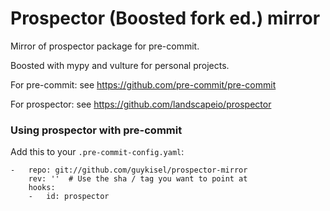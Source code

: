 Prospector (Boosted fork ed.) mirror
=============

Mirror of prospector package for pre-commit.

Boosted with mypy and vulture for personal projects.

For pre-commit: see https://github.com/pre-commit/pre-commit

For prospector: see https://github.com/landscapeio/prospector


### Using prospector with pre-commit

Add this to your `.pre-commit-config.yaml`:

    -   repo: git://github.com/guykisel/prospector-mirror
        rev: ''  # Use the sha / tag you want to point at
        hooks:
        -   id: prospector
